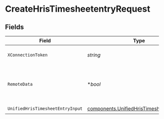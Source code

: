 # CreateHrisTimesheetentryRequest


## Fields

| Field                                                                                                  | Type                                                                                                   | Required                                                                                               | Description                                                                                            |
| ------------------------------------------------------------------------------------------------------ | ------------------------------------------------------------------------------------------------------ | ------------------------------------------------------------------------------------------------------ | ------------------------------------------------------------------------------------------------------ |
| `XConnectionToken`                                                                                     | *string*                                                                                               | :heavy_check_mark:                                                                                     | The connection token                                                                                   |
| `RemoteData`                                                                                           | **bool*                                                                                                | :heavy_minus_sign:                                                                                     | Set to true to include data from the original Hris software.                                           |
| `UnifiedHrisTimesheetEntryInput`                                                                       | [components.UnifiedHrisTimesheetEntryInput](../../models/components/unifiedhristimesheetentryinput.md) | :heavy_check_mark:                                                                                     | N/A                                                                                                    |